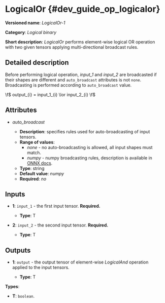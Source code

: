 # LogicalOr {#dev_guide_op_logicalor}

**Versioned name**: *LogicalOr-1*

**Category**: *Logical binary*

**Short description**: *LogicalOr* performs element-wise logical OR operation
with two given tensors applying multi-directional broadcast rules.

## Detailed description

Before performing logical operation, *input_1* and *input_2* are broadcasted if
their shapes are different and `auto_broadcast` attributes is not `none`.
Broadcasting is performed according to `auto_broadcast` value.

 \f$ output_{i} = input\_1_{i} \lor input\_2_{i} \f$

## Attributes

* *auto_broadcast*

  * **Description**: specifies rules used for auto-broadcasting of input tensors.
  * **Range of values**:
    * *none* - no auto-broadcasting is allowed, all input shapes must match.
    * *numpy* - numpy broadcasting rules, description is available in
      [ONNX docs](https://github.com/onnx/onnx/blob/main/docs/Broadcasting.md).
  * **Type**: string
  * **Default value**: *numpy*
  * **Required**: *no*

## Inputs

* **1**: ``input_1`` - the first input tensor. **Required.**

  * **Type**: T

* **2**: ``input_2`` - the second input tensor. **Required.**

  * **Type**: T

## Outputs

* **1**: ``output`` - the output tensor of element-wise *LogicalAnd* operation
  applied to the input tensors.

  * **Type**: T

**Types**:

* **T**: `boolean`.
